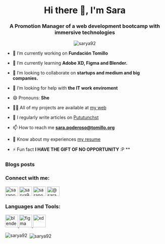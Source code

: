 <h1 align="center">Hi there 👋, I'm Sara</h1>
<h3 align="center">A Promotion Manager of a web development bootcamp with immersive technologies</h3>

<p align="center"> <img src="https://komarev.com/ghpvc/?username=sarya92&label=Profile%20views&color=0e75b6&style=flat" alt="sarya92" /> </p>

- 🔭 I’m currently working on **Fundación Tomillo**

- 🌱 I’m currently learning **Adobe XD, Figma and Blender.**

- 👯 I’m looking to collaborate on **startups and medium and big companies.**

- 🤝 I’m looking for help with **the IT work enviroment**

- 😄 Pronouns: **She**

- 👨‍💻 All of my projects are available at [my web](http://www.sarapoderoso.com/)

- 📝 I regularly write articles on [Pututunchst](https://sarya-crazy.blogspot.com/)

- 📫 How to reach me **sara.poderoso@tomillo.org**

- 📄 Know about my experiences [my resume](https://drive.google.com/file/d/1GCTrRelSZqlQy55DsSD8haGIOpDDwosB/view?usp=drivesdk)

- ⚡ Fun fact **I HAVE THE GIFT OF NO OPPORTUNITY**  :P **

### Blogs posts
<!-- BLOG-POST-LIST:START -->
<!-- BLOG-POST-LIST:END -->

<h3 align="left">Connect with me:</h3>
<p align="left">
<a href="https://linkedin.com/in/sarapodser" target="blank"><img align="center" src="https://raw.githubusercontent.com/rahuldkjain/github-profile-readme-generator/master/src/images/icons/Social/linked-in-alt.svg" alt="sarapodser" height="30" width="40" /></a>
<a href="https://dribbble.com/sarya92" target="blank"><img align="center" src="https://raw.githubusercontent.com/rahuldkjain/github-profile-readme-generator/master/src/images/icons/Social/dribbble.svg" alt="sarya92" height="30" width="40" /></a>
<a href="https://www.behance.net/sarapoderos2" target="blank"><img align="center" src="https://raw.githubusercontent.com/rahuldkjain/github-profile-readme-generator/master/src/images/icons/Social/behance.svg" alt="sarapoderos2" height="30" width="40" /></a>
<a href="https://medium.com/@sarapoderoso" target="blank"><img align="center" src="https://raw.githubusercontent.com/rahuldkjain/github-profile-readme-generator/master/src/images/icons/Social/medium.svg" alt="@sarapoderoso" height="30" width="40" /></a>
</p>

<h3 align="left">Languages and Tools:</h3>
<p align="left"> <a href="https://www.blender.org/" target="_blank" rel="noreferrer"> <img src="https://download.blender.org/branding/community/blender_community_badge_white.svg" alt="blender" width="40" height="40"/> </a> <a href="https://www.figma.com/" target="_blank" rel="noreferrer"> <img src="https://www.vectorlogo.zone/logos/figma/figma-icon.svg" alt="figma" width="40" height="40"/> </a> <a href="https://www.adobe.com/products/xd.html" target="_blank" rel="noreferrer"> <img src="https://cdn.worldvectorlogo.com/logos/adobe-xd.svg" alt="xd" width="40" height="40"/> </a> </p>

<p><img align="left" src="https://github-readme-stats.vercel.app/api/top-langs?username=sarya92&show_icons=true&locale=en&layout=compact" alt="sarya92" /></p>

<p>&nbsp;<img align="center" src="https://github-readme-stats.vercel.app/api?username=sarya92&show_icons=true&locale=en" alt="sarya92" /></p>
